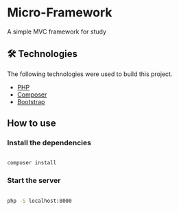 <h1> Micro-Framework</h1>
<p> A simple MVC framework for study</p>

 <h2>🛠 Technologies</h2>

<p>The following technologies were used to build this project.</p>

<ul>
 <li><a href="https://www.php.net/">PHP</a></li>
 <li><a href="https://getcomposer.org/">Composer</a></li>
 <li><a href="https://getbootstrap.com/">Bootstrap</a></li>
 </ul>

<h2>How to use</h2>

<h3>Install the dependencies</h3>

 ```bash 
 
composer install

```

<h3>Start the server</h3>

```bash

php -S localhost:8000

```

